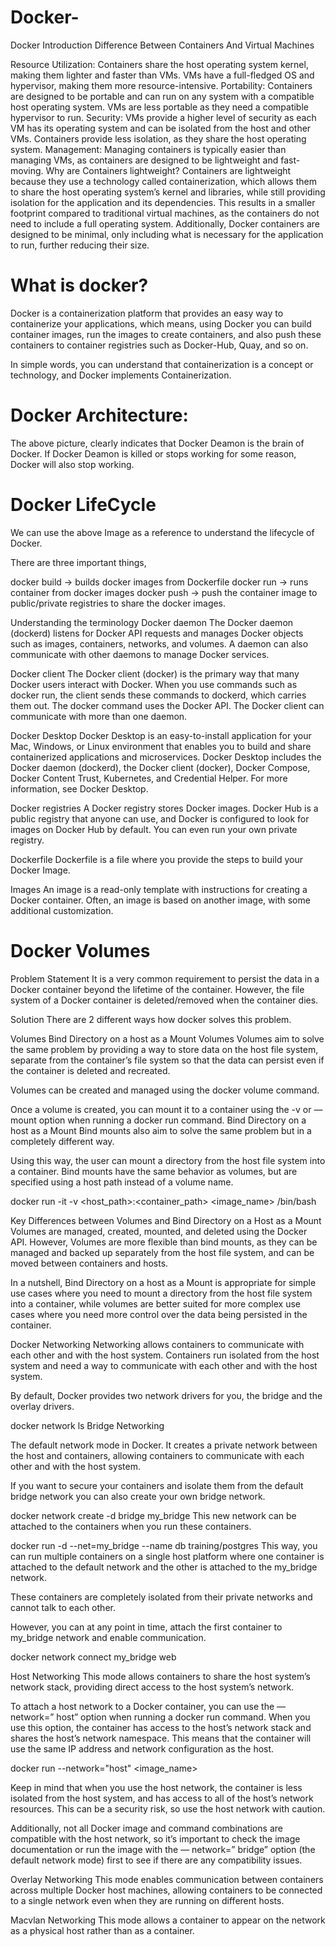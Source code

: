 # Docker-
Docker Introduction 
Difference Between Containers And Virtual Machines

Resource Utilization: Containers share the host operating system kernel, making them lighter and faster than VMs. VMs have a full-fledged OS and hypervisor, making them more resource-intensive.
Portability: Containers are designed to be portable and can run on any system with a compatible host operating system. VMs are less portable as they need a compatible hypervisor to run.
Security: VMs provide a higher level of security as each VM has its operating system and can be isolated from the host and other VMs. Containers provide less isolation, as they share the host operating system.
Management: Managing containers is typically easier than managing VMs, as containers are designed to be lightweight and fast-moving.
Why are Containers lightweight?
Containers are lightweight because they use a technology called containerization, which allows them to share the host operating system’s kernel and libraries, while still providing isolation for the application and its dependencies. This results in a smaller footprint compared to traditional virtual machines, as the containers do not need to include a full operating system. Additionally, Docker containers are designed to be minimal, only including what is necessary for the application to run, further reducing their size.

# What is docker?
Docker is a containerization platform that provides an easy way to containerize your applications, which means, using Docker you can build container images, run the images to create containers, and also push these containers to container registries such as Docker-Hub, Quay, and so on.

In simple words, you can understand that containerization is a concept or technology, and Docker implements Containerization.

# Docker Architecture:

The above picture, clearly indicates that Docker Deamon is the brain of Docker. If Docker Deamon is killed or stops working for some reason, Docker will also stop working.

# Docker LifeCycle
We can use the above Image as a reference to understand the lifecycle of Docker.

There are three important things,

docker build -> builds docker images from Dockerfile
docker run -> runs container from docker images
docker push -> push the container image to public/private registries to share the docker images.

Understanding the terminology
Docker daemon
The Docker daemon (dockerd) listens for Docker API requests and manages Docker objects such as images, containers, networks, and volumes. A daemon can also communicate with other daemons to manage Docker services.

Docker client
The Docker client (docker) is the primary way that many Docker users interact with Docker. When you use commands such as docker run, the client sends these commands to dockerd, which carries them out. The docker command uses the Docker API. The Docker client can communicate with more than one daemon.

Docker Desktop
Docker Desktop is an easy-to-install application for your Mac, Windows, or Linux environment that enables you to build and share containerized applications and microservices. Docker Desktop includes the Docker daemon (dockerd), the Docker client (docker), Docker Compose, Docker Content Trust, Kubernetes, and Credential Helper. For more information, see Docker Desktop.

Docker registries
A Docker registry stores Docker images. Docker Hub is a public registry that anyone can use, and Docker is configured to look for images on Docker Hub by default. You can even run your own private registry.

Dockerfile
Dockerfile is a file where you provide the steps to build your Docker Image.

Images
An image is a read-only template with instructions for creating a Docker container. Often, an image is based on another image, with some additional customization.

# Docker Volumes
Problem Statement
It is a very common requirement to persist the data in a Docker container beyond the lifetime of the container. However, the file system of a Docker container is deleted/removed when the container dies.

Solution
There are 2 different ways how docker solves this problem.

Volumes
Bind Directory on a host as a Mount
Volumes
Volumes aim to solve the same problem by providing a way to store data on the host file system, separate from the container’s file system so that the data can persist even if the container is deleted and recreated.


Volumes can be created and managed using the docker volume command.

Once a volume is created, you can mount it to a container using the -v or — mount option when running a docker run command.
Bind Directory on a host as a Mount
Bind mounts also aim to solve the same problem but in a completely different way.

Using this way, the user can mount a directory from the host file system into a container. Bind mounts have the same behavior as volumes, but are specified using a host path instead of a volume name.

docker run -it -v <host_path>:<container_path> <image_name> /bin/bash

Key Differences between Volumes and Bind Directory on a Host as a Mount
Volumes are managed, created, mounted, and deleted using the Docker API. However, Volumes are more flexible than bind mounts, as they can be managed and backed up separately from the host file system, and can be moved between containers and hosts.

In a nutshell, Bind Directory on a host as a Mount is appropriate for simple use cases where you need to mount a directory from the host file system into a container, while volumes are better suited for more complex use cases where you need more control over the data being persisted in the container.

Docker Networking
Networking allows containers to communicate with each other and with the host system. Containers run isolated from the host system and need a way to communicate with each other and with the host system.

By default, Docker provides two network drivers for you, the bridge and the overlay drivers.

docker network ls
Bridge Networking

The default network mode in Docker. It creates a private network between the host and containers, allowing containers to communicate with each other and with the host system.


If you want to secure your containers and isolate them from the default bridge network you can also create your own bridge network.

docker network create -d bridge my_bridge
This new network can be attached to the containers when you run these containers.

docker run -d --net=my_bridge --name db training/postgres
This way, you can run multiple containers on a single host platform where one container is attached to the default network and the other is attached to the my_bridge network.

These containers are completely isolated from their private networks and cannot talk to each other.



However, you can at any point in time, attach the first container to my_bridge network and enable communication.

docker network connect my_bridge web

Host Networking
This mode allows containers to share the host system’s network stack, providing direct access to the host system’s network.

To attach a host network to a Docker container, you can use the — network=” host” option when running a docker run command. When you use this option, the container has access to the host’s network stack and shares the host’s network namespace. This means that the container will use the same IP address and network configuration as the host.

docker run --network="host" <image_name> <command>

Keep in mind that when you use the host network, the container is less isolated from the host system, and has access to all of the host’s network resources. This can be a security risk, so use the host network with caution.

Additionally, not all Docker image and command combinations are compatible with the host network, so it’s important to check the image documentation or run the image with the — network=” bridge” option (the default network mode) first to see if there are any compatibility issues.

Overlay Networking
This mode enables communication between containers across multiple Docker host machines, allowing containers to be connected to a single network even when they are running on different hosts.

Macvlan Networking
This mode allows a container to appear on the network as a physical host rather than as a container.
